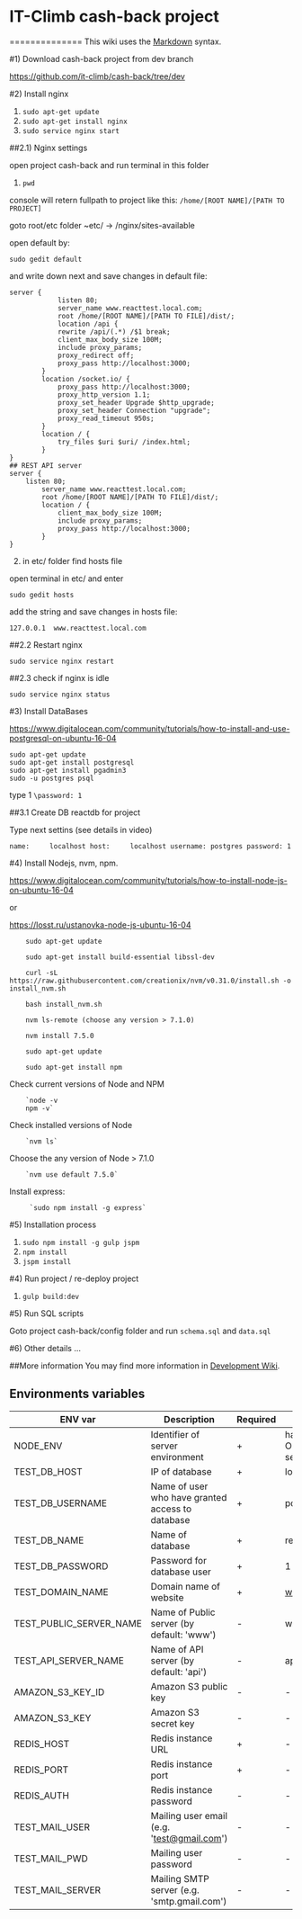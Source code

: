 # IT-Climb cash-back project
==============
This wiki uses the [Markdown](http://daringfireball.net/projects/markdown/) syntax.

#1) Download cash-back project from dev branch

https://github.com/it-climb/cash-back/tree/dev

#2) Install nginx

1.	```sudo apt-get update```
2.	```sudo apt-get install nginx```
3.	```sudo service nginx start```

##2.1) Nginx settings

open project cash-back and run terminal in this folder

1. `pwd` 

console will retern fullpath to project like this: `/home/[ROOT NAME]/[PATH TO PROJECT]`

goto root/etc folder ~etc/ -> /nginx/sites-available

open default by:

`sudo gedit default`

and write down next and save changes in default file: 

	server { 
    			listen 80;
    			server_name www.reacttest.local.com;
    			root /home/[ROOT NAME]/[PATH TO FILE]/dist/;
    			location /api { 
       			rewrite /api/(.*) /$1 break; 
        		client_max_body_size 100M; 
        		include proxy_params; 
       	 		proxy_redirect off; 
        		proxy_pass http://localhost:3000; 
    		} 
    		location /socket.io/ { 
        		proxy_pass http://localhost:3000; 
        		proxy_http_version 1.1; 
        		proxy_set_header Upgrade $http_upgrade; 
        		proxy_set_header Connection "upgrade"; 
        		proxy_read_timeout 950s; 
    		} 
    		location / { 
        		try_files $uri $uri/ /index.html; 
    		}
	} 
	## REST API server 
	server { 
   		listen 80; 
    		server_name www.reacttest.local.com; 
    		root /home/[ROOT NAME]/[PATH TO FILE]/dist/; 
    		location / { 
       	 		client_max_body_size 100M; 
        		include proxy_params; 
        		proxy_pass http://localhost:3000; 
    		} 
	}

2. in etc/ folder find hosts file

open terminal in etc/ and enter 

`sudo gedit hosts`

add the string and save changes in hosts file:

`127.0.0.1	www.reacttest.local.com`

##2.2 Restart nginx

`sudo service nginx restart`

##2.3 check if nginx is idle

`sudo service nginx status`

#3) Install DataBases

https://www.digitalocean.com/community/tutorials/how-to-install-and-use-postgresql-on-ubuntu-16-04

	sudo apt-get update
	sudo apt-get install postgresql
	sudo apt-get install pgadmin3
	sudo -u postgres psql

type 1 `\password: 1`

##3.1 Create DB reactdb for project

Type next settins (see details in video)

`
name:     localhost
host:     localhost
username: postgres
password: 1
`

#4) Install Nodejs, nvm, npm.
 
 https://www.digitalocean.com/community/tutorials/how-to-install-node-js-on-ubuntu-16-04

 or
    
 https://losst.ru/ustanovka-node-js-ubuntu-16-04  
    
    
    	sudo apt-get update
    
    	sudo apt-get install build-essential libssl-dev
    
    	curl -sL https://raw.githubusercontent.com/creationix/nvm/v0.31.0/install.sh -o install_nvm.sh
    
    	bash install_nvm.sh
    
    	nvm ls-remote (choose any version > 7.1.0)
    
    	nvm install 7.5.0
    
    	sudo apt-get update
    
    	sudo apt-get install npm
    	
 Check current versions of Node and NPM
    
    	`node -v
    	npm -v`
    
 Check installed versions of Node 

    	`nvm ls`
    
 Choose the any version of Node > 7.1.0
    
        `nvm use default 7.5.0`
    
 Install express:
    
         `sudo npm install -g express`
    	
    	

#5) Installation process

1. ```sudo npm install -g gulp jspm```
2. ```npm install```
3. ```jspm install```

#4) Run project / re-deploy project

1. ```gulp build:dev```

#5) Run SQL scripts

Goto project cash-back/config folder and run `schema.sql` and `data.sql`

#6) Other details
...

##More information
You may find more information in [Development Wiki](https://bitbucket.org/react-it-climb/react-app/wiki).

## Environments variables

ENV var | Description | Required | Notes
------- | ----------- | -------- | --------
NODE_ENV |Identifier of server environment | + | has to be 'production' ONLY for PRODUCTION server
TEST_DB_HOST | IP of database | + | localhost |
TEST_DB_USERNAME | Name of user who have granted access to database | + | postgres | 
TEST_DB_NAME | Name of database | + | reactdb |  
TEST_DB_PASSWORD | Password for database user | + | 1 |
TEST_DOMAIN_NAME | Domain name of website| + | www.reacttest.local.com |
TEST_PUBLIC_SERVER_NAME | Name of Public server (by default: 'www') | - | www |
TEST_API_SERVER_NAME | Name of API server (by default: 'api') | - | api |
AMAZON_S3_KEY_ID | Amazon S3 public key  | - | - |
AMAZON_S3_KEY | Amazon S3 secret key | - | - |
REDIS_HOST | Redis instance URL | + | - |
REDIS_PORT | Redis instance port | + | - |
REDIS_AUTH | Redis instance password | - | - |
TEST_MAIL_USER | Mailing user email (e.g. 'test@gmail.com') | - | - |
TEST_MAIL_PWD | Mailing user password | - | - |
TEST_MAIL_SERVER | Mailing SMTP server (e.g. 'smtp.gmail.com') | - | - |
